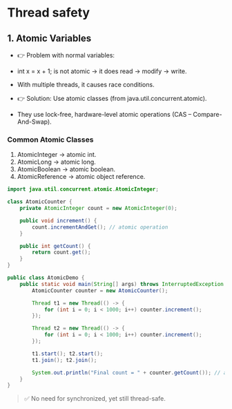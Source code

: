 # Thread safety

## 1. Atomic Variables

* 👉 Problem with normal variables:
* int x = x + 1; is not atomic → it does read → modify → write.
* With multiple threads, it causes race conditions.


* 👉 Solution: Use atomic classes (from java.util.concurrent.atomic).
* They use lock-free, hardware-level atomic operations (CAS – Compare-And-Swap).


### Common Atomic Classes

1. AtomicInteger → atomic int.
2. AtomicLong → atomic long.
3. AtomicBoolean → atomic boolean.
4. AtomicReference<T> → atomic object reference.

```java
import java.util.concurrent.atomic.AtomicInteger;

class AtomicCounter {
    private AtomicInteger count = new AtomicInteger(0);

    public void increment() {
        count.incrementAndGet(); // atomic operation
    }

    public int getCount() {
        return count.get();
    }
}

public class AtomicDemo {
    public static void main(String[] args) throws InterruptedException {
        AtomicCounter counter = new AtomicCounter();

        Thread t1 = new Thread(() -> {
            for (int i = 0; i < 1000; i++) counter.increment();
        });

        Thread t2 = new Thread(() -> {
            for (int i = 0; i < 1000; i++) counter.increment();
        });

        t1.start(); t2.start();
        t1.join(); t2.join();

        System.out.println("Final count = " + counter.getCount()); // always 2000
    }
}
```

> ✅ No need for synchronized, yet still thread-safe.

